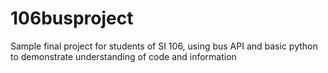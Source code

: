 # 106busproject
Sample final project for students of SI 106, using bus API and basic python to demonstrate understanding of code and information
